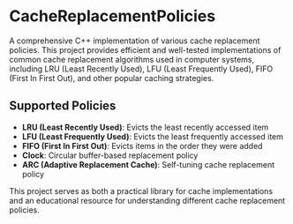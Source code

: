 # CacheReplacementPolicies

A comprehensive C++ implementation of various cache replacement policies. This project provides efficient and well-tested implementations of common cache replacement algorithms used in computer systems, including LRU (Least Recently Used), LFU (Least Frequently Used), FIFO (First In First Out), and other popular caching strategies.


## Supported Policies

- **LRU (Least Recently Used)**: Evicts the least recently accessed item
- **LFU (Least Frequently Used)**: Evicts the least frequently accessed item
- **FIFO (First In First Out)**: Evicts items in the order they were added
- **Clock**: Circular buffer-based replacement policy
- **ARC (Adaptive Replacement Cache)**: Self-tuning cache replacement policy

This project serves as both a practical library for cache implementations and an educational resource for understanding different cache replacement policies.
